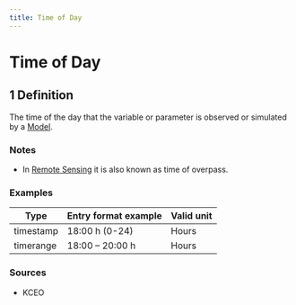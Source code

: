 ```yaml
---
title: Time of Day
---
```


# Time of Day

## 1 Definition

The time of the day that the variable or parameter is observed or simulated by a [Model](../model).

### Notes 

- In [Remote Sensing](../remote_sensing) it is also known as time of overpass.

### Examples 

| Type      | Entry format example | Valid unit       |
|-----------|----------------------|------------------|
| timestamp | 18:00 h (0-24)       | Hours            |
| timerange | 18:00 – 20:00 h      | Hours            |

### Sources 
- KCEO
